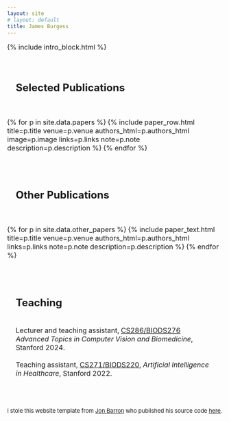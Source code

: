 ```yaml
---
layout: site
# layout: default
title: James Burgess
---
```


<table style="width:100%;max-width:918px;border:0px;border-spacing:0px;border-collapse:separate;margin-right:auto;margin-left:auto;">
  <tbody>
    <tr style="padding:0px">
      <td style="padding:0px">
        {% include intro_block.html %}
        <table style="width:100%;border:0px;border-spacing:0px;border-collapse:separate;margin-right:auto;margin-left:auto;">
          <tbody>
            <tr>
              <td style="padding:20px;width:100%;vertical-align:middle">
                <h2>Selected Publications</h2>
              </td>
            </tr>
          </tbody>
        </table>
        <table style="width:100%;border:0px;border-spacing:0px;border-collapse:separate;margin-right:auto;margin-left:auto;">
          <tbody>
            {% for p in site.data.papers %}
              {% include paper_row.html
                title=p.title
                venue=p.venue
                authors_html=p.authors_html
                image=p.image
                links=p.links
                note=p.note
                description=p.description
              %}
            {% endfor %}
          </tbody>
        </table>
        <table style="width:100%;border:0px;border-spacing:0px;border-collapse:separate;margin-right:auto;margin-left:auto;">
          <tbody>
            <tr>
              <td style="padding:20px;width:100%;vertical-align:middle">
                <h2>Other Publications</h2>
              </td>
            </tr>
          </tbody>
        </table>
        <table style="width:100%;border:0px;border-spacing:0px;border-collapse:separate;margin-right:auto;margin-left:auto;">
          <tbody>
            {% for p in site.data.other_papers %}
              {% include paper_text.html
                title=p.title
                venue=p.venue
                authors_html=p.authors_html
                links=p.links
                note=p.note
                description=p.description
              %}
            {% endfor %}
          </tbody>
        </table>
        <table style="width:100%;border:0px;border-spacing:0px;border-collapse:separate;margin-right:auto;margin-left:auto;">
          <tbody>
            <tr>
              <td style="padding:20px;width:100%;vertical-align:middle">
                <h2>Teaching</h2>
                <br>
                Lecturer and teaching assistant, <a href="https://web.stanford.edu/class/biods276/">CS286/BIODS276</a> <em>Advanced Topics in Computer Vision and Biomedicine</em>, Stanford 2024.
                <br><br>
                Teaching assistant, <a href="https://biods220.stanford.edu/">CS271/BIODS220</a>, <em>Artificial Intelligence in Healthcare</em>, Stanford 2022.
              </td>
            </tr>
          </tbody>
        </table>
        <table style="width:100%;border:0px;border-spacing:0px;border-collapse:separate;margin-right:auto;margin-left:auto;">
          <tbody>
            <tr>
              <td style="padding:0px">
                <br>
                <p style="text-align:left;font-size:small;">
                  I stole this website template from <a href="https://jonbarron.info/">Jon Barron</a> who published his source code <a href="https://github.com/jonbarron/jonbarron_website">here</a>.
                </p>
              </td>
            </tr>
          </tbody>
        </table>
      </td>
    </tr>
  </tbody>
</table> 